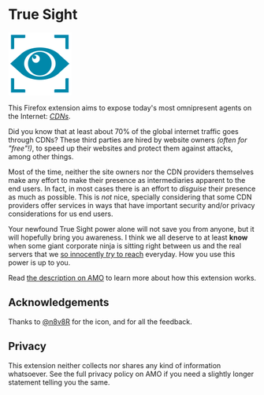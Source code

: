 **True Sight**
====================

[![cool eye](stuff/eye.png)][1]

This Firefox extension aims to expose today's most omnipresent agents on the Internet: [*CDNs*][4].

Did you know that at least about 70% of the global internet traffic goes through CDNs? These third parties are hired by website owners *(often for "free"!)*, to speed up their websites and protect them against attacks, among other things.

Most of the time, neither the site owners nor the CDN providers themselves make any effort to make their presence as intermediaries apparent to the end users. In fact, in most cases there is an effort to *disguise* their presence as much as possible. This is *not* nice, specially considering that some CDN providers offer services in ways that have important security and/or privacy considerations for us end users.

Your newfound True Sight power alone will not save you from anyone, but it will hopefully bring you awareness. I think we all deserve to at least **know** when some giant corporate ninja is sitting right between us and the real servers that we [so innocently *try* to reach][2] everyday. How you use this power is up to you.

Read [the description on AMO][1] to learn more about how this extension works.

Acknowledgements
----------------

Thanks to [@n8v8R][3] for the icon, and for all the feedback.

Privacy
--------

This extension neither collects nor shares any kind of information whatsoever. See the full privacy policy on AMO if you need a slightly longer statement telling you the same.


[1]: https://addons.mozilla.org/firefox/addon/detect-cloudflare-plus/
[2]: https://en.wikipedia.org/wiki/Reverse_proxy
[3]: https://github.com/n8v8r/
[4]: https://en.wikipedia.org/wiki/Content_delivery_network
